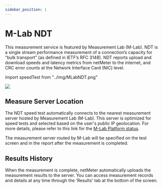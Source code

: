 ```yaml
---
sidebar_position: 1
---
```


# M-Lab NDT

This measurement service is featured by Measurement Lab (M-Lab). NDT is a single stream performance measurement of a 
connection’s capacity for “bulk transport” (as defined in IETF’s RFC 3148). 
NDT reports upload and download speeds and latency metrics from netMeter to the internet,
and CRC error counts at the Network Interface Card (NIC) level.

import speedTest from "../img/MLabNDT.png"

<img src={speedTest} style={{width:380}} />

## Measure Server Location

The NDT speed test automatically connects to the nearest measurement server hosted by Measurement Lab (M-Lab). 
This server is optimized for speed tests and selected based on the user's public IP geolocation.
For more details, please refer to this link for the [M-Lab Platform status](https://www.measurementlab.net/status/).

The measurement server routed by M-Lab will be specified on the test screen and in the report after the measurement is completed.

## Results History

When the measurement is complete, netMeter automatically uploads the measurement results to the server. 
You can access measurement records and details at any time through the 'Results' tab at the bottom of the screen.